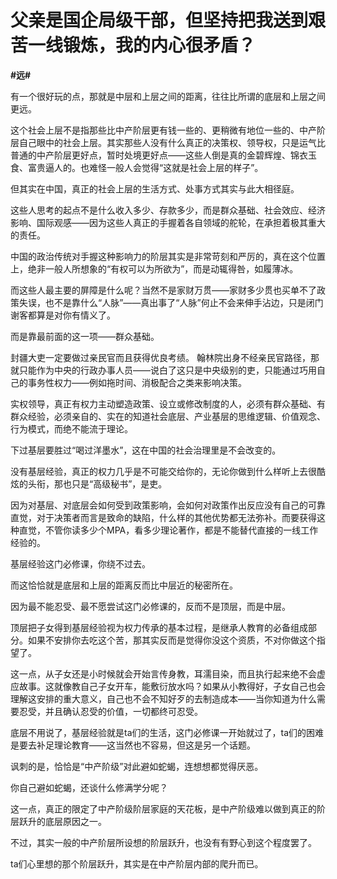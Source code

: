# 父亲是国企局级干部，但坚持把我送到艰苦一线锻炼，我的内心很矛盾？
**#远#** 

有一个很好玩的点，那就是中层和上层之间的距离，往往比所谓的底层和上层之间更远。

这个社会上层不是指那些比中产阶层更有钱一些的、更稍微有地位一些的、中产阶层自己眼中的社会上层。其实那些人没有什么真正的决策权、领导权，只是运气比普通的中产阶层更好点，暂时处境更好点——这些人倒是真的金碧辉煌、锦衣玉食、富贵逼人的。也难怪一般人会觉得“这就是社会上层的样子”。

但其实在中国，真正的社会上层的生活方式、处事方式其实与此大相径庭。

这些人思考的起点不是什么收入多少、存款多少，而是群众基础、社会效应、经济影响、国际观感——因为这些人真正的手握着各自领域的舵轮，在承担着极其重大的责任。

中国的政治传统对手握这种影响力的阶层其实是非常苛刻和严厉的，真在这个位置上，绝非一般人所想象的“有权可以为所欲为”，而是动辄得咎，如履薄冰。

而这些人最主要的屏障是什么呢？当然不是家财万贯——家财多少贯也买单不了政策失误，也不是靠什么“人脉”——真出事了“人脉”何止不会来伸手沾边，只是闭门谢客都算是对你有情义了。

而是靠最前面的这一项——群众基础。

封疆大吏一定要做过亲民官而且获得优良考绩。
翰林院出身不经亲民官路径，那就只能作为中央的行政办事人员——说白了这只是中央级别的吏，只能通过巧用自己的事务性权力——例如拖时间、消极配合之类来影响决策。

实权领导，真正有权力主动塑造政策、设立或修改制度的人，必须有群众基础、有群众经验，必须亲自的、实在的知道社会底层、产业基层的思维逻辑、价值观念、行为模式，而绝不能流于理论。

下过基层要胜过“喝过洋墨水”，这在中国的社会治理里是不会改变的。

没有基层经验，真正的权力几乎是不可能交给你的，无论你做到什么样听上去很酷炫的头衔，那也只是“高级秘书”，是吏。

因为对基层、对底层会如何受到政策影响，会如何对政策作出反应没有自己的可靠直觉，对于决策者而言是致命的缺陷，什么样的其他优势都无法弥补。而要获得这种直觉，不管你读多少个MPA，看多少理论著作，都是不能替代直接的一线工作经验的。

基层经验这门必修课，你绕不过去。

而这恰恰就是底层和上层的距离反而比中层近的秘密所在。

因为最不能忍受、最不愿尝试这门必修课的，反而不是顶层，而是中层。

顶层把子女得到基层经验视为权力传承的基本过程，是继承人教育的必备组成部分。如果不安排你去吃这个苦，那其实反而是觉得你没这个资质，不对你做这个指望了。

这一点，从子女还是小时候就会开始言传身教，耳濡目染，而且执行起来绝不会虚应故事。这就像教自己子女开车，能敷衍放水吗？如果从小教得好，子女自己也会理解这安排的重大意义，自己也不会不知好歹的去制造成本——当你知道为什么需要忍受，并且确认忍受的价值，一切都终可忍受。

底层不用说了，基层经验就是ta们的生活，这门必修课一开始就过了，ta们的困难是要去补足理论教育——这当然也不容易，但这是另一个话题。

讽刺的是，恰恰是“中产阶级”对此避如蛇蝎，连想想都觉得厌恶。

你自己避如蛇蝎，还谈什么修满学分呢？

这一点，真正的限定了中产阶级阶层家庭的天花板，是中产阶级难以做到真正的阶层跃升的底层原因之一。

不过，其实一般的中产阶层所设想的阶层跃升，也没有有野心到这个程度罢了。

ta们心里想的那个阶层跃升，其实是在中产阶层内部的爬升而已。